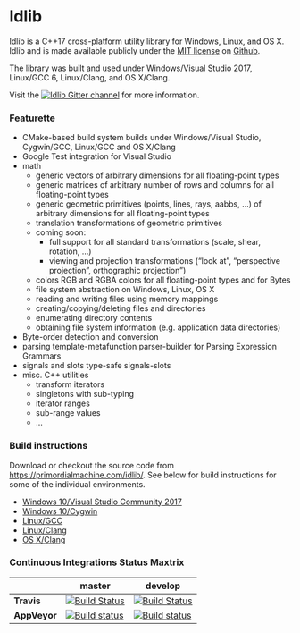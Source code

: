 # Idlib

Idlib is a C++17 cross-platform utility library for Windows, Linux, and OS X.
Idlib and is made available publicly under the
[MIT license](https://github.com/primordialmachine/idlib/blob/master/LICENSE.md)
on
[Github](https://github.com/primordialmachine/idlib).

The library was built and used under Windows/Visual Studio 2017, Linux/GCC 6, Linux/Clang, and OS X/Clang.

Visit the
[![Idlib Gitter channel](https://badges.gitter.im/Join%20Chat.svg)](https://gitter.im/primordialmachine/primordialmachine?utm_source=badge&utm_medium=badge&utm_campaign=pr-badge&utm_content=badge)
for more information.

### Featurette

* CMake-based build system
   builds under Windows/Visual Studio, Cygwin/GCC, Linux/GCC and OS X/Clang
* Google Test integration for Visual Studio
* math
	* generic vectors of arbitrary dimensions for all floating-point types
	* generic matrices of arbitrary number of rows and columns for all floating-point types
	* generic geometric primitives (points, lines, rays, aabbs, …) of arbitrary dimensions for all floating-point types
	* translation transformations of geometric primitives
	* coming soon:
		* full support for all standard transformations (scale, shear, rotation, …)
		* viewing and projection transformations (“look at”, “perspective projection”, orthographic projection”)
	* colors RGB and RGBA colors for all floating-point types and for Bytes
	* file system abstraction on Windows,  Linux, OS X
	* reading and writing files using memory mappings
	* creating/copying/deleting files and directories
	* enumerating directory contents
	* obtaining file system information (e.g. application data directories)
* Byte-order detection and conversion
* parsing template-metafunction parser-builder for Parsing Expression Grammars
* signals and slots type-safe signals-slots
* misc. C++ utilities
	* transform iterators
	* singletons with sub-typing
	* iterator ranges
	* sub-range values
	* …

### Build instructions

Download or checkout the source code from https://primordialmachine.com/idlib/.
See below for build instructions for some of the individual environments.

* [Windows 10/Visual Studio Community 2017](documentation/building-under-windows-10-visual-studio-community-2017.md)
* [Windows 10/Cygwin](documentation/building-under-windows-10-cygwin.md)
* [Linux/GCC](documentation/building-under-linux-gcc.md)
* [Linux/Clang](documentation/building-under-linux-clang.md)
* [OS X/Clang](documentation/building-under-os-x-clang.md)

### Continuous Integrations Status Maxtrix

|              | master                                                                                                                                                                        | develop                                                                                                                                                                           |
| ------------ | ----------------------------------------------------------------------------------------------------------------------------------------------------------------------------- | --------------------------------------------------------------------------------------------------------------------------------------------------------------------------------- |
| **Travis**   | [![Build Status](https://travis-ci.org/primordialmachine/idlib.svg?branch=master)](https://travis-ci.org/primordialmachine/idlib)                                             | [![Build Status](https://travis-ci.org/primordialmachine/idlib.svg?branch=develop)](https://travis-ci.org/primordialmachine/idlib)                                                |
| **AppVeyor** | [![Build status](https://ci.appveyor.com/api/projects/status/vmwpjyqlsv2uqihi/branch/master?svg=true)](https://ci.appveyor.com/michaelheilmann/idlib/branch/master)           | [![Build status](https://ci.appveyor.com/api/projects/status/vmwpjyqlsv2uqihi/branch/develop?svg=true)](https://ci.appveyor.com/michaelheilmann/idlib/branch/develop)   |
